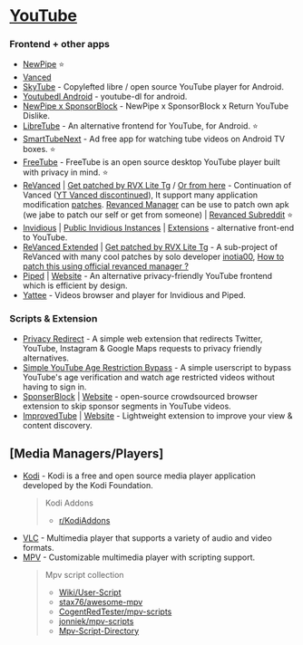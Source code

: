 # [YouTube](https://youtube.com)

### Frontend + other apps

-   [NewPipe](https://github.com/TeamNewPipe/NewPipe) ⭐
-   [Vanced](https:https://www.reddit.com/r/vanced)
-   [SkyTube](https://github.com/SkyTubeTeam/SkyTube) - Copylefted libre / open source YouTube player for Android.
-   [Youtubedl Android](https://github.com/yausername/youtubedl-android) - youtube-dl for android.
-   [NewPipe x SponsorBlock](https://github.com/polymorphicshade/newpipe) - NewPipe x SponsorBlock x Return YouTube Dislike.
-   [LibreTube](https://github.com/libre-tube/LibreTube) - An alternative frontend for YouTube, for Android. ⭐
-   [SmartTubeNext](https://github.com/yuliskov/SmartTubeNext) - Ad free app for watching tube videos on Android TV boxes. ⭐
-   [FreeTube](https://github.com/FreeTubeApp/FreeTube) - FreeTube is an open source desktop YouTube player built with privacy in mind. ⭐
-   [ReVanced](https://github.com/revanced) | [Get patched by RVX Lite Tg](https://t.me/rvx_lite) / [Or from here](https://www.reddit.com/r/ApksApps/comments/y4qve9/all_revanced_apps_patched) - Continuation of Vanced ([YT Vanced discontinued](https://en.wikipedia.org/wiki/YouTube_Vanced#:~:text=On%20March%2013%2C%202022%2C%20the%20developers%20of%20YouTube%20Vanced%20announced%20that%20the%20application%20would%20be%20shut%20down%20after%20they%20received%20a%20cease%20and%20desist%20letter%20from%20Google%2C%20which%20forced%20the%20developers%20to%20stop%20developing%20and%20distributing%20the%20app.)), It support many application modification [patches](https://github.com/revanced/revanced-patches). [Revanced Manager](https://github.com/revanced/revanced-manager) can be use to patch own apk (we jabe to patch our self or get from someone) | [Revanced Subreddit](https://www.reddit.com/r/revancedapp/) ⭐
-   [Invidious](https://github.com/iv-org/invidious) | [Public Invidious Instances](https://docs.invidious.io/Invidious-Instances.md) | [Extensions](https://docs.invidious.io/Extensions.md) - alternative front-end to YouTube.
-   [ReVanced Extended](https://github.com/inotia00/revanced-documentation/) | [Get patched by RVX Lite Tg](https://t.me/rvx_lite) - A sub-project of ReVanced with many cool patches by solo developer [inotia00](https://github.com/inotia00), [How to patch this using official revanced manager ?](<https://github.com/inotia00/revanced-documentation/wiki/Method-3.-Using-official-ReVanced-Manager-(Android)>)
-   [Piped](https://github.com/TeamPiped/Piped) | [Website](https://piped.kavin.rocks) - An alternative privacy-friendly YouTube frontend which is efficient by design.
-   [Yattee](https://github.com/yattee/yattee) - Videos browser and player for Invidious and Piped.

### Scripts & Extension

-   [Privacy Redirect](https://github.com/SimonBrazell/privacy-redirect) - A simple web extension that redirects Twitter, YouTube, Instagram & Google Maps requests to privacy friendly alternatives.
-   [Simple YouTube Age Restriction Bypass](https://github.com/zerodytrash/Simple-YouTube-Age-Restriction-Bypass) - A simple userscript to bypass YouTube's age verification and watch age restricted videos without having to sign in.
-   [SponserBlock](https://github.com/ajayyy/SponsorBlock) | [Website](https://sponsor.ajay.app/) - open-source crowdsourced browser extension to skip sponsor segments in YouTube videos.
-   [ImprovedTube](https://github.com/code4charity/YouTube-Extension) | [Website](https://improvedtube.com/) - Lightweight extension to improve your view & content discovery.

## [Media Managers/Players]

-   [Kodi](https://kodi.tv/) - Kodi is a free and open source media player application developed by the Kodi Foundation.
    > Kodi Addons
    >
    > -   [r/KodiAddons](https://www.reddit.com/r/addons4kodi)
-   [VLC](http://www.videolan.org/vlc/) - Multimedia player that supports a variety of audio and video formats.
-   [MPV](https://mpv.io/) - Customizable multimedia player with scripting support.
    > Mpv script collection
    >
    > -   [Wiki/User-Script](https://github.com/mpv-player/mpv/wiki/User-Scripts)
    > -   [stax76/awesome-mpv](https://github.com/stax76/awesome-mpv)
    > -   [CogentRedTester/mpv-scripts](https://github.com/CogentRedTester/mpv-scripts)
    > -   [jonniek/mpv-scripts](https://github.com/jonniek/mpv-scripts)
    > -   [Mpv-Script-Directory](https://nudin.github.io/mpv-script-directory/)
